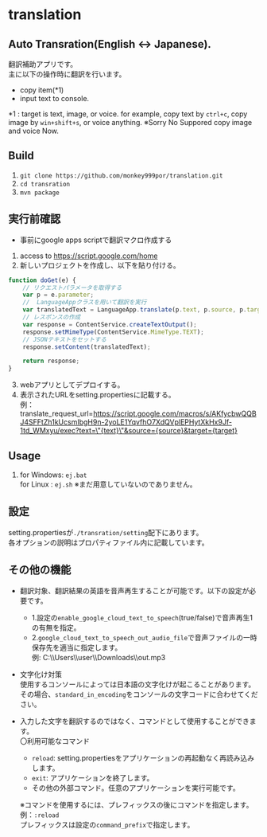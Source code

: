 # translation

## Auto Transration(English <-> Japanese).

翻訳補助アプリです。  
主に以下の操作時に翻訳を行います。
- copy item(*1)
- input text to console.

*1 : target is text, image, or voice. for example, copy text by `ctrl+c`, copy image by `win+shift+s`, or voice
anything.
※Sorry No Suppored copy image and voice Now.

## Build
1. `git clone https://github.com/monkey999por/translation.git`
2. `cd transration`
3. `mvn package`

## 実行前確認
- 事前にgoogle apps scriptで翻訳マクロ作成する
1. access to https://script.google.com/home  
2. 新しいプロジェクトを作成し、以下を貼り付ける。
```javascript
function doGet(e) {
    // リクエストパラメータを取得する
    var p = e.parameter;
    //  LanguageAppクラスを用いて翻訳を実行
    var translatedText = LanguageApp.translate(p.text, p.source, p.target);
    // レスポンスの作成
    var response = ContentService.createTextOutput();
    response.setMimeType(ContentService.MimeType.TEXT);
    // JSONテキストをセットする
    response.setContent(translatedText);

    return response;
}
```  
3. webアプリとしてデプロイする。
4. 表示されたURLをsetting.propertiesに記載する。  
例：translate_request_url=https://script.google.com/macros/s/AKfycbwQQBJ4SFFtZh1kUcsmIbgH9n-2yoLE1YqvfhO7XdQVplEPHytXkHx9Jf-1td_WMxyu/exec?text=\"{text}\"&source={source}&target={target}

## Usage
1. for Windows: `ej.bat`  
   for Linux  : `ej.sh` ※まだ用意していないのでありません。

## 設定
setting.propertiesが`./transration/setting`配下にあります。   
各オプションの説明はプロパティファイル内に記載しています。

## その他の機能
-  翻訳対象、翻訳結果の英語を音声再生することが可能です。以下の設定が必要です。  
   - 1.設定の`enable_google_cloud_text_to_speech`(true/false)で音声再生1の有無を指定。
   - 2.`google_cloud_text_to_speech_out_audio_file`で音声ファイルの一時保存先を適当に指定します。  
   例: C:\\\Users\\\user\\\Downloads\\\out.mp3  
      
  
- 文字化け対策  
  使用するコンソールによっては日本語の文字化けが起こることがあります。  
  その場合、`standard_in_encoding`をコンソールの文字コードに合わせてください。
  
- 入力した文字を翻訳するのではなく、コマンドとして使用することができます。  
  〇利用可能なコマンド
   - `reload`: setting.propertiesをアプリケーションの再起動なく再読み込みします。
   - `exit`: アプリケーションを終了します。
   - その他の外部コマンド。任意のアプリケーションを実行可能です。
   
  ※コマンドを使用するには、プレフィックスの後にコマンドを指定します。  
  例：`:reload`  
  プレフィックスは設定の`command_prefix`で指定します。   
